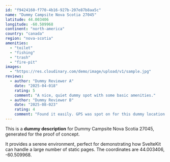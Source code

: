 ```yaml
---
id: "f9424160-f770-4b16-927b-207e87b8aa5c"
name: "Dummy Campsite Nova Scotia 27045"
latitude: 44.003406
longitude: -60.509968
continent: "north-america"
country: "canada"
region: "nova-scotia"
amenities:
  - "toilet"
  - "fishing"
  - "trash"
  - "fire-pit"
images:
  - "https://res.cloudinary.com/demo/image/upload/v1/sample.jpg"
reviews:
  - author: "Dummy Reviewer A"
    date: "2025-04-018"
    rating: 5
    comment: "A nice, quiet dummy spot with some basic amenities."
  - author: "Dummy Reviewer B"
    date: "2025-08-023"
    rating: 4
    comment: "Found it easily. GPS was spot on for this dummy location."
---
```


This is a **dummy description** for Dummy Campsite Nova Scotia 27045, generated for the proof of concept.

It provides a serene environment, perfect for demonstrating how SvelteKit can handle a large number of static pages. The coordinates are 44.003406, -60.509968.
